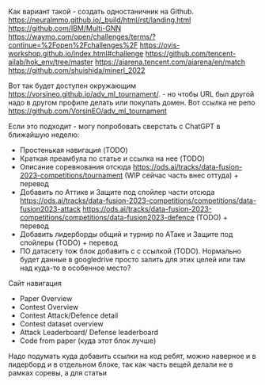 Как вариант такой - создать одностаничник на Github.  
https://neuralmmo.github.io/_build/html/rst/landing.html
https://github.com/IBM/Multi-GNN
https://waymo.com/open/challenges/terms/?continue=%2Fopen%2Fchallenges%2F
https://ovis-workshop.github.io/index.html#challenge
https://github.com/tencent-ailab/hok_env/tree/master
https://aiarena.tencent.com/aiarena/en/match
https://github.com/shuishida/minerl_2022



Вот так будет доступен окружающим https://vorsineo.github.io/adv_ml_tournament/. - но чтобы URL был другой надо в другом профиле делать или покупать домен. Вот ссылка не репо https://github.com/VorsinEO/adv_ml_tournament

Если это подходит - могу попробовать сверстать с ChatGPT в ближайшую неделю:
* Простенькая навигация (TODO)
* Краткая преамбула по статье и ссылка на нее (TODO)
* Описание соревнования отсюда https://ods.ai/tracks/data-fusion-2023-competitions/tournament  (WIP сейчас часть внес оттуда) + перевод
* Добавить по Аттике и Защите под спойлер части отсюда https://ods.ai/tracks/data-fusion-2023-competitions/competitions/data-fusion2023-attack  https://ods.ai/tracks/data-fusion-2023-competitions/competitions/data-fusion2023-defence  (TODO) + перевод
* Добавить лидерборды общий и турнир по АТаке и Защите под спойлеры (TODO) + перевод
* ПО датасету тож блок добавить с с ссылкой (TODO). Нормально будет данные в googledrive просто залить для этих целей или там над куда-то в особенное место?

Сайт навигация
* Paper Overview
* Contest Overview
* Contest Attack/Defence detail
* Contest dataset overview
* Attack Leaderboard/ Defense leaderboard
* Code from paper (куда этот блок лучше)



Надо подумать куда добавить ссылки на код ребят, можно наверное и в лидерборд и в отдельном блоке, так как часть вещей делали не в рамках соревы, а для статьи